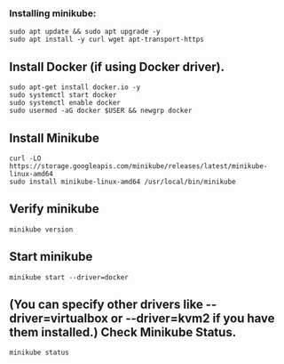 ### Installing minikube:

    sudo apt update && sudo apt upgrade -y
    sudo apt install -y curl wget apt-transport-https

## Install Docker  (if using Docker driver).

    sudo apt-get install docker.io -y
    sudo systemctl start docker
    sudo systemctl enable docker
    sudo usermod -aG docker $USER && newgrp docker

## Install Minikube

    curl -LO https://storage.googleapis.com/minikube/releases/latest/minikube-linux-amd64
    sudo install minikube-linux-amd64 /usr/local/bin/minikube

## Verify minikube

    minikube version

## Start minikube

    minikube start --driver=docker

## (You can specify other drivers like --driver=virtualbox or --driver=kvm2 if you have them installed.) Check Minikube Status.

    minikube status